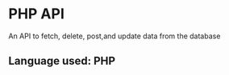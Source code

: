 # PHP API

An API to fetch, delete, post,and update data from the database

## Language used: **PHP**
